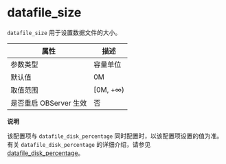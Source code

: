 datafile_size 
==================================

`datafile_size` 用于设置数据文件的大小。


|      **属性**      |  **描述**   |
|------------------|-----------|
| 参数类型             | 容量单位      |
| 默认值              | 0M        |
| 取值范围             | \[0M, +∞) |
| 是否重启 OBServer 生效 | 否         |


**说明**



该配置项与 `datafile_disk_percentage` 同时配置时，以该配置项设置的值为准。有关 `datafile_disk_percentage` 的详细介绍，请参见 [datafile_disk_percentage](/zh-CN/10.reference-guide/3.system-configuration-items/33.datafile_disk_percentage.md)。

